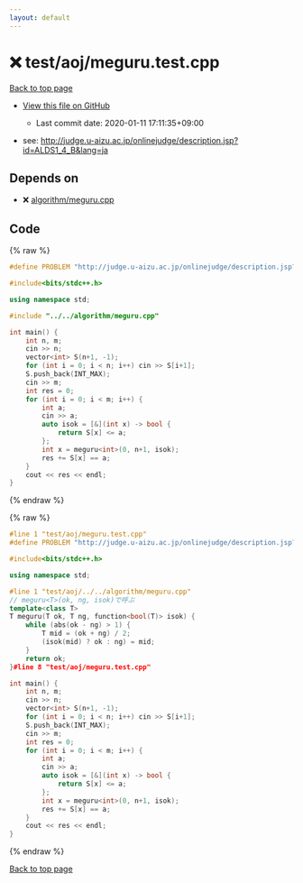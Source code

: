 ```yaml
---
layout: default
---
```


<!-- mathjax config similar to math.stackexchange -->
<script type="text/javascript" async
  src="https://cdnjs.cloudflare.com/ajax/libs/mathjax/2.7.5/MathJax.js?config=TeX-MML-AM_CHTML">
</script>
<script type="text/x-mathjax-config">
  MathJax.Hub.Config({
    TeX: { equationNumbers: { autoNumber: "AMS" }},
    tex2jax: {
      inlineMath: [ ['$','$'] ],
      processEscapes: true
    },
    "HTML-CSS": { matchFontHeight: false },
    displayAlign: "left",
    displayIndent: "2em"
  });
</script>

<script type="text/javascript" src="https://cdnjs.cloudflare.com/ajax/libs/jquery/3.4.1/jquery.min.js"></script>
<script src="https://cdn.jsdelivr.net/npm/jquery-balloon-js@1.1.2/jquery.balloon.min.js" integrity="sha256-ZEYs9VrgAeNuPvs15E39OsyOJaIkXEEt10fzxJ20+2I=" crossorigin="anonymous"></script>
<script type="text/javascript" src="../../../assets/js/copy-button.js"></script>
<link rel="stylesheet" href="../../../assets/css/copy-button.css" />


# :x: test/aoj/meguru.test.cpp

<a href="../../../index.html">Back to top page</a>

* <a href="{{ site.github.repository_url }}/blob/master/test/aoj/meguru.test.cpp">View this file on GitHub</a>
    - Last commit date: 2020-01-11 17:11:35+09:00


* see: <a href="http://judge.u-aizu.ac.jp/onlinejudge/description.jsp?id=ALDS1_4_B&lang=ja">http://judge.u-aizu.ac.jp/onlinejudge/description.jsp?id=ALDS1_4_B&lang=ja</a>


## Depends on

* :x: <a href="../../../library/algorithm/meguru.cpp.html">algorithm/meguru.cpp</a>


## Code

<a id="unbundled"></a>
{% raw %}
```cpp
#define PROBLEM "http://judge.u-aizu.ac.jp/onlinejudge/description.jsp?id=ALDS1_4_B&lang=ja"

#include<bits/stdc++.h>

using namespace std;

#include "../../algorithm/meguru.cpp"

int main() {
	int n, m;
	cin >> n;
	vector<int> S(n+1, -1);
	for (int i = 0; i < n; i++) cin >> S[i+1];
	S.push_back(INT_MAX);
	cin >> m;
	int res = 0;
	for (int i = 0; i < m; i++) {
		int a;
		cin >> a;
		auto isok = [&](int x) -> bool {
			return S[x] <= a;
		};
		int x = meguru<int>(0, n+1, isok);
		res += S[x] == a;
	}
	cout << res << endl;
}
```
{% endraw %}

<a id="bundled"></a>
{% raw %}
```cpp
#line 1 "test/aoj/meguru.test.cpp"
#define PROBLEM "http://judge.u-aizu.ac.jp/onlinejudge/description.jsp?id=ALDS1_4_B&lang=ja"

#include<bits/stdc++.h>

using namespace std;

#line 1 "test/aoj/../../algorithm/meguru.cpp"
// meguru<T>(ok, ng, isok)で呼ぶ
template<class T>
T meguru(T ok, T ng, function<bool(T)> isok) {
	while (abs(ok - ng) > 1) {
		T mid = (ok + ng) / 2;
		(isok(mid) ? ok : ng) = mid;
	}
	return ok;
}#line 8 "test/aoj/meguru.test.cpp"

int main() {
	int n, m;
	cin >> n;
	vector<int> S(n+1, -1);
	for (int i = 0; i < n; i++) cin >> S[i+1];
	S.push_back(INT_MAX);
	cin >> m;
	int res = 0;
	for (int i = 0; i < m; i++) {
		int a;
		cin >> a;
		auto isok = [&](int x) -> bool {
			return S[x] <= a;
		};
		int x = meguru<int>(0, n+1, isok);
		res += S[x] == a;
	}
	cout << res << endl;
}
```
{% endraw %}

<a href="../../../index.html">Back to top page</a>

